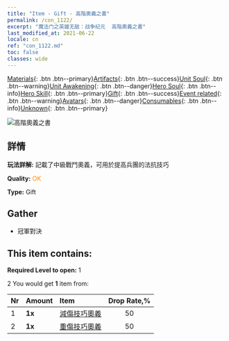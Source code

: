 ```yaml
---
title: "Item - Gift - 高階奧義之書"
permalink: /con_1122/
excerpt: "魔法门之英雄无敌：战争纪元  高階奧義之書"
last_modified_at: 2021-06-22
locale: cn
ref: "con_1122.md"
toc: false
classes: wide
---
```

 [Materials](/ItemsCN/){: .btn .btn--primary}[Artifacts](/ItemsCN/Artifacts/){: .btn .btn--success}[Unit Soul](/ItemsCN/UnitSoul/){: .btn .btn--warning}[Unit Awakening](/ItemsCN/UnitAwakening/){: .btn .btn--danger}[Hero Soul](/ItemsCN/HeroSoul/){: .btn .btn--info}[Hero Skill](/ItemsCN/HeroSkill/){: .btn .btn--primary}[Gift](/ItemsCN/Gift/){: .btn .btn--success}[Event related](/ItemsCN/Events/){: .btn .btn--warning}[Avatars](/ItemsCN/Avatars/){: .btn .btn--danger}[Consumables](/ItemsCN/Consumables/){: .btn .btn--info}[Unknown](/ItemsCN/Unknown/){: .btn .btn--primary}

 ![高階奧義之書](/images/t/i_7012.png)

## 詳情
 **玩法詳解:** 記載了中級戰鬥奧義，可用於提高兵團的法抗技巧

 **Quality:** <span style="color: #FF8C00">OK</span>

 **Type:** Gift

## Gather

*    冠軍對決 

## This item contains:

 **Required Level to open:** 1

 2 You would get **1** item  from:

  | Nr | Amount |     Item    | Drop Rate,% |
  |:---|:-------|:------------|:---------:|
  | 1 |  **1x** | [減傷技巧奧義](/cn/Items/con_1116/) | 50 | 
  | 2 |  **1x** | [重傷技巧奧義](/cn/Items/con_1117/) | 50 | 
